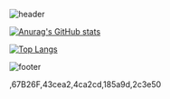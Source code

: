![header](https://capsule-render.vercel.app/api?type=waving&color=67B26F&text=%20NANA%20%20&height=200&fontSize=90&fontColor=e0ffff)

[![Anurag's GitHub stats](https://github-readme-stats.vercel.app/api?username=Nanask&layout=compact&bg_color=20,67B26F,4ca2cd&title_color=e0ffff&text_color=e0ffff)](https://github.com/anuraghazra/github-readme-stats)

[![Top Langs](https://github-readme-stats.vercel.app/api/top-langs/?username=Nanask&layout=compact&bg_color=20,43cea2,185a9d&title_color=e0ffff&text_color=e0ffff)](https://github.com/anuraghazra/github-readme-stats)

![footer](https://capsule-render.vercel.app/api?section=footer&type=waving&color=185a9d)

,67B26F,43cea2,4ca2cd,185a9d,2c3e50
